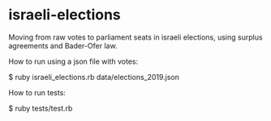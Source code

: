 # israeli-elections
Moving from raw votes to parliament seats in israeli elections, using surplus agreements and Bader-Ofer law.

How to run using a json file with votes:

$ ruby israeli_elections.rb  data/elections_2019.json




How to run tests:

$ ruby tests/test.rb 
